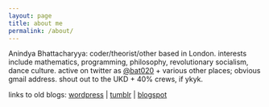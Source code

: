 ```yaml
---
layout: page
title: about me
permalink: /about/
---
```


Anindya Bhattacharyya: coder/theorist/other based in London. interests include mathematics, programming, philosophy, revolutionary socialism, dance culture. active on twitter as [@bat020](https://twitter.com/bat020) + various other places; obvious gmail address. shout out to the UKD + 40% crews, if ykyk.

links to old blogs: [wordpress](https://bat020.com/) | [tumblr](https://bat020.tumblr,com/) | [blogspot](https://bat.blogspot.com/)
